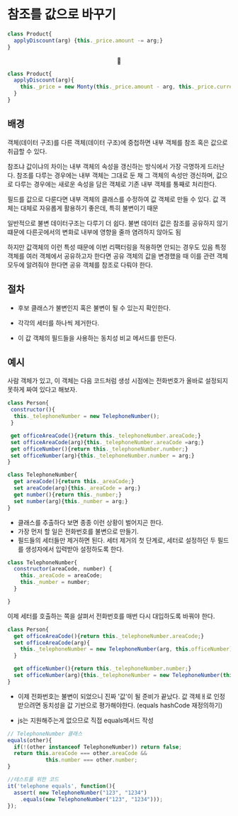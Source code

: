 # 참조를 값으로 바꾸기

```JavaScript
class Product{
  applyDiscount(arg) {this._price.amount -= arg;}
}
```

<center>🔽</center>

```JavaScript
class Product{
  applyDiscount(arg){
    this._price = new Monty(this._price.amount - arg, this._price.currency);
  }
}
```

## 배경

객체(데이터 구조)를 다른 객체(데이터 구조)에 중첩하면 내부 객체를 참조 혹은 값으로 취급할 수 있다.

참조냐 값이냐의 차이는 내부 객체의 속성을 갱신하는 방식에서 가장 극명하게 드러난다. 참조를 다루는 경우에는 내부 객체는 그대로 둔 채 그 객체의 속성만 갱신하며, 값으로 다루는 경우에는 새로운 속성을 담은 객체로 기존 내부 객체를 통째로 처리한다.

필드를 값으로 다룬다면 내부 객체의 클래스를 수정하여 값 객체로 만들 수 있다. 값 객체는 대체로 자유롭게 활용하기 좋은데, 특히 불변이기 때문

일반적으로 불변 데이터구조는 다루기 더 쉽다. 불변 데이터 값은 참조를 공유하지 않기 떄문에 다른곳에서의 변화로 내부에 영향을 줄까 염려하지 않아도 됨

하지만 값객체의 이런 특성 때문에 이번 리팩터링을 적용하면 안되는 경우도 있음 특정객체를 여러 객체에서 공유하고자 한다면 공유 객체의 값을 변경했을 때 이를 관련 객체 모두에 알려줘야 한다면 공유 객체를 참조로 다뤄야 한다.

## 절차

-   후보 클래스가 불변인지 혹은 불변이 될 수 있는지 확인한다.

-   각각의 세터를 하나씩 제거한다.

-   이 값 객체의 필드들을 사용하는 동치성 비교 메서드를 만든다.

## 예시

사람 객체가 있고, 이 객체는 다음 코드처럼 생성 시점에는 전화번호가 올바로 설정되지 못하게 짜여 있다고 해보자.

```JavaScript
class Person{
 constructor(){
  this._telephoneNumber = new TelephoneNumber();
 }

 get officeAreaCode(){return this._telephoneNumber.areaCode;}
 set officeAreaCode(arg){this._telephoneNumber.areaCode =arg;}
 get officeNumber(){return this._telephoneNumber.number;}
 set officeNumber(arg){this._telephoneNumber.number = arg;}
}

class TelephoneNumber{
  get areaCode(){return this._areaCode;}
  set areaCode(arg){this._areaCode = arg;}
  get number(){return this._number;}
  set number(arg){this._number = arg;}
}
```

-   클래스를 추출하다 보면 종종 이런 상황이 벌어지곤 한다.
-   가장 먼저 할 일은 전화번호를 불변으로 만들기.
-   필드들의 세터들만 제거하면 된다. 세터 제거의 첫 단계로, 세터로 설정하던 두 필드를 생성자에서 입력받아 설정하도록 한다.

```JavaScript
class TelephoneNumber{
  constructor(areaCode, number) {
    this._areaCode = areaCode;
    this._number = number;
  }

}
```

이제 세터를 호출하는 쪽을 살펴서 전화번호를 매번 다시 대입하도록 바꿔야 한다.

```JavaScript
class Person{
  get officeAreaCode(){return this._telephoneNumber.areaCode;}
  set officeAreaCode(arg){
    this._telephoneNumber = new TelephoneNumber(arg, this.officeNumber);
  }

  get officeNumber(){return this._telephoneNumber.number;}
  set officeNumber(arg){this._telephoneNumber = new TelephoneNumber(this.officeAreaCode, arg);}
}
```

-   이제 전화번호는 불변이 되었으니 진짜 '값'이 될 준비가 끝났다. 값 객체ㅐ로 인정받으려면 동치성을 값 기반으로 평가해야한다. (equals hashCode 재정의하기)

-   js는 지원해주는게 없으므로 직접 equals메서드 작성

```JavaScript
// TelephoneNumber 클래스
equals(other){
  if(!(other instanceof TelephoneNumber)) return false;
  return this.areaCode === other.areaCode &&
            this.number === other.number;
}

//테스트를 위한 코드
it('telephone equals', function(){
  assert( new TelephoneNumber("123", "1234")
    .equals(new TelephoneNumber("123", "1234")));
});
```
